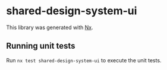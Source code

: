 # shared-design-system-ui

This library was generated with [Nx](https://nx.dev).

## Running unit tests

Run `nx test shared-design-system-ui` to execute the unit tests.
